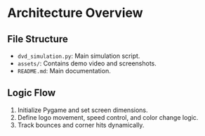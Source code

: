 # Architecture Overview

## File Structure
- `dvd_simulation.py`: Main simulation script.
- `assets/`: Contains demo video and screenshots.
- `README.md`: Main documentation.

## Logic Flow
1. Initialize Pygame and set screen dimensions.
2. Define logo movement, speed control, and color change logic.
3. Track bounces and corner hits dynamically.

